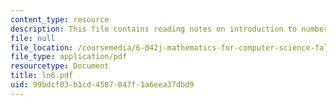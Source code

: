 ```yaml
---
content_type: resource
description: This file contains reading notes on introduction to number theory.
file: null
file_location: /coursemedia/6-042j-mathematics-for-computer-science-fall-2005/99bdcf03b1cd4507047f1a6eea37dbd9_ln6.pdf
file_type: application/pdf
resourcetype: Document
title: ln6.pdf
uid: 99bdcf03-b1cd-4507-047f-1a6eea37dbd9
---
```

